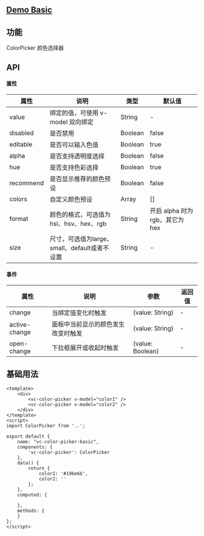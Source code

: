 ## [Demo Basic](https://wya-team.github.io/wya-vc/dist/color-picker/basic.html)
## 功能
ColorPicker 颜色选择器

## API

#### 属性

属性 | 说明 | 类型 | 默认值
---|---|---|---
value | 绑定的值，可使用 v-model 双向绑定 | String | -
disabled | 是否禁用 | Boolean | false
editable | 是否可以输入色值 | Boolean | true
alpha | 是否支持透明度选择 | Boolean | false
hue | 是否支持色彩选择 | Boolean | true
recommend | 是否显示推荐的颜色预设 | Boolean | false
colors | 自定义颜色预设 | Array | []
format | 颜色的格式，可选值为 hsl、hsv、hex、rgb | String | 开启 alpha 时为 rgb，其它为 hex
size | 尺寸，可选值为large、small、default或者不设置 | String | -


#### 事件

属性 | 说明 | 参数 | 返回值
---|---|---|---
change | 当绑定值变化时触发 | (value: String) | -
active-change | 面板中当前显示的颜色发生改变时触发 | (value: String) | -
open-change | 下拉框展开或收起时触发 | (value: Boolean) | -


## 基础用法

```vue
<template>
	<div>
		<vc-color-picker v-model="color1" />
		<vc-color-picker v-model="color2" />
	</div>
</template>
<script>
import ColorPicker from '..';

export default {
	name: "vc-color-picker-basic",
	components: {
		'vc-color-picker': ColorPicker
	},
	data() {
		return {
			color1: '#19be6b',
			color2: ''
		};
	},
	computed: {
		
	},
	methods: {
	}
};
</script>

```